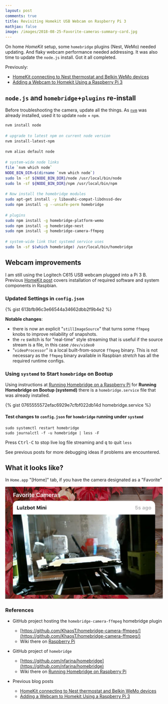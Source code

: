 ```yaml
---
layout: post
comments: true
title: Revisiting Homekit USB Webcam on Raspberry Pi 3
mathjax: false
image: /images/2018-08-25-Favorite-cameras-summary-card.jpg
---
```


On home _HomeKit_ setup, some `homebridge` plugins (Nest, WeMo) needed updating. And flaky webcam performance needed addressing. It was also time to update the `node.js` install. Got it all completed.

Previously:

 - [HomeKit connecting to Nest thermostat and Belkin WeMo devices](/Extending-HomeKit-with-Homebridge-and-Raspberry-Pi/ "Extending HomeKit with Homebridge and Raspberry Pi to All the Things")
 - [Adding a Webcam to Homekit Using a Raspberry Pi 3](/Adding-A-Webcam-To-HomeKit/ "Getting a USB Webcam to work with Homebridge")


## `node.js` and `homebridge`+`plugins` re-install

Before troubleshooting the camera, update all the things. As [`nvm`](https://github.com/creationix/nvm) was already installed, used it to update `node` + `npm`.

```bash
nvm install node

# upgrade to latest npm on current node version
nvm install-latest-npm

nvm alias default node

# system-wide node links
file `nvm which node`
NODE_BIN_DIR=$(dirname `nvm which node`)
sudo ln -sf ${NODE_BIN_DIR}/node /usr/local/bin/node
sudo ln -sf ${NODE_BIN_DIR}/npm /usr/local/bin/npm

# Now install the homebridge modules
sudo apt-get install -y libavahi-compat-libdnssd-dev
sudo npm install -g --unsafe-perm homebridge

# plugins
sudo npm install -g homebridge-platform-wemo
sudo npm install -g homebridge-nest
sudo npm install -g homebridge-camera-ffmpeg

# system-wide link that systemd service uses
sudo ln -sf $(which homebridge) /usr/local/bin/homebridge
```

## Webcam improvements

I am still using the Logitech C615 USB webcam plugged into a Pi 3 B. Previous [HomeKit post](/Adding-A-Webcam-To-HomeKit/) covers installation of required software and system components in Raspbian.

### Updated Settings in `config.json`

{% gist 613bfb96c3e66544a34662dbb2f9b4e2 %}

**Notable changes**:

 - there is now an explicit "`stillImageSource`" that turns some `ffmpeg` knobs to improve reliability of snapshots.
 - the `re` switch is for "real-time" style streaming that is useful if the source stream is a file, in this case `/dev/video0`
 - "`videoProcessor`" is a local built-from-source `ffmpeg` binary. This is not necessary as the `ffmpeg` binary available in Raspbian _stretch_ has all the required runtime configs.


### Using `systemd` to Start `homebridge` on Bootup

Using instructions at [Running Homebridge on a Raspberry Pi](https://github.com/nfarina/homebridge/wiki/Running-HomeBridge-on-a-Raspberry-Pi#running-homebridge-on-bootup-systemd) for **Running Homebridge on Bootup (systemd)** there is a `homebridge.service` file that was already installed.

{% gist 0765555572efac6929e7cfbf022db14d homebridge.service %}

#### Test changes to `config.json` for `homebridge` running under `systemd`

```shell
sudo systemctl restart homebridge
sudo journalctl -f -u homebridge | less -F
```

Press <kbd>Ctrl-C</kbd> to stop live log file streaming and <kbd>q</kbd> to quit `less`

See previous posts for more debugging ideas if problems are encountered.

## What it looks like?

In `Home.app` "[Home]" tab, if you have the camera designated as a "Favorite"

![main_screen_webcam](/images/2018-08-25-Favorite-cameras.jpg)

### References

- GitHub project hosting the `homebridge-camera-ffmpeg` homebridge plugin
	- [https://github.com/KhaosT/homebridge-camera-ffmpeg/](https://github.com/KhaosT/homebridge-camera-ffmpeg/)
    - Wiki there on [Raspberry Pi](https://github.com/KhaosT/homebridge-camera-ffmpeg/wiki/Raspberry-PI)

- GitHub project of `homebridge`
    - [https://github.com/nfarina/homebridge](https://github.com/nfarina/homebridge)
    - Wiki there on [Running Homebridge on Raspberry Pi](https://github.com/nfarina/homebridge/wiki/Running-Homebridge-on-a-Raspberry-Pi)

- Previous blog posts
   - [HomeKit connecting to Nest thermostat and Belkin WeMo devices](/Extending-HomeKit-with-Homebridge-and-Raspberry-Pi/ "Extending HomeKit with Homebridge and Raspberry Pi to All the Things")
   - [Adding a Webcam to Homekit Using a Raspberry Pi 3](/Adding-A-Webcam-To-HomeKit/ "Getting a USB Webcam to work with Homebridge")
